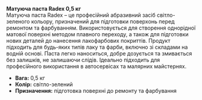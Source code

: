 **Матуюча паста Radex 0,5 кг**  
Матуюча паста Radex – це професійний абразивний засіб світло-зеленого кольору, призначений для підготовки поверхонь перед ремонтом та фарбуванням. Використовується для створення однорідної матової поверхні методом плавного переходу, а також для підготовки нових деталей до нанесення лакофарбових покриттів. Продукт підходить для будь-яких типів лаку та фарби, включно зі складами на водній основі. Паста легко наноситься, добре дозується та змивається без залишків, не залишаючи слідів. Ідеально підходить для професійного використання в автосервісах та малярних майстернях.  
- **Вага:** 0,5 кг  
- **Колір:** світло-зелений  
- **Призначення:** підготовка поверхні до ремонту та фарбування